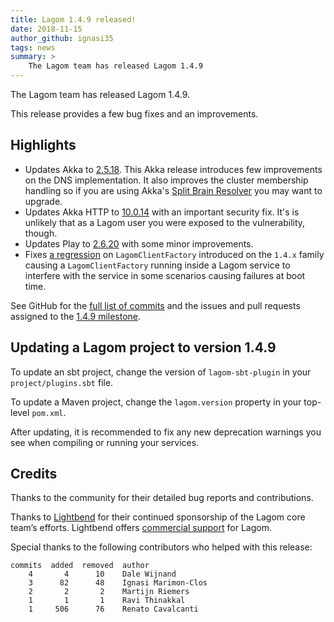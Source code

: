 ```yaml
---
title: Lagom 1.4.9 released!
date: 2018-11-15
author_github: ignasi35
tags: news
summary: >
    The Lagom team has released Lagom 1.4.9
---
```


The Lagom team has released Lagom 1.4.9.

This release provides a few bug fixes and an improvements.

## Highlights

- Updates Akka to [2.5.18](https://akka.io/blog/news/2018/10/07/akka-2.5.18-released). This Akka release introduces few improvements on the DNS implementation. It also improves the cluster membership handling so if you are using Akka's [Split Brain Resolver](https://developer.lightbend.com/docs/akka-commercial-addons/current/split-brain-resolver.html) you may want to upgrade.
- Updates Akka HTTP to [10.0.14](https://akka.io/blog/news/2018/09/06/akka-http-10.1.5-10.0.14-security-fix-released) with an important security fix. It's is unlikely that as a Lagom user you were exposed to the vulnerability, though.
- Updates Play to [2.6.20](https://blog.playframework.com/play-2-6-20-released/) with some minor improvements.
- Fixes [a regression](https://github.com/lagom/lagom/issues/1557) on `LagomClientFactory` introduced on the `1.4.x` family causing a `LagomClientFactory` running inside a Lagom service to interfere with the service in some scenarios causing failures at boot time.

See GitHub for the [full list of commits](https://github.com/lagom/lagom/compare/1.4.8...1.4.9) and the issues and pull requests assigned to the [1.4.9 milestone](https://github.com/lagom/lagom/milestone/37?closed=1).

## Updating a Lagom project to version 1.4.9

To update an sbt project, change the version of `lagom-sbt-plugin` in your `project/plugins.sbt` file.

To update a Maven project, change the `lagom.version` property in your top-level `pom.xml`.

After updating, it is recommended to fix any new deprecation warnings you see when compiling or running your services.

## Credits

Thanks to the community for their detailed bug reports and contributions.

Thanks to [Lightbend](https://www.lightbend.com/) for their continued sponsorship of the Lagom core team’s efforts. Lightbend offers [commercial support](https://www.lightbend.com/subscription) for Lagom.

Special thanks to the following contributors who helped with this release:

    commits  added  removed  author    
        4       4      10    Dale Wijnand
        3      82      48    Ignasi Marimon-Clos
        2       2       2    Martijn Riemers
        1       1       1    Ravi Thinakkal
        1     506      76    Renato Cavalcanti
